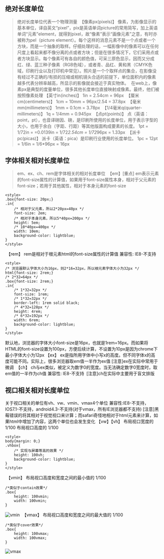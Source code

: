 ## 绝对长度单位
> 绝对长度单位代表一个物理测量
﻿
【像素px(pixels)】
> 像素，为影像显示的基本单位，译自英文“pixel”，pix是英语单词picture的常用简写，加上英语单词“元素”element，就得到pixel，故“像素”表示“画像元素”之意，有时亦被称为pel（picture element）。每个这样的消息元素不是一个点或者一个方块，而是一个抽象的取样。仔细处理的话，一幅影像中的像素可以在任何尺度上看起来都不像分离的点或者方块；但是在很多情况下，它们采用点或者方块显示。每个像素可有各自的颜色值，可采三原色显示，因而又分成红、绿、蓝三种子像素（RGB色域），或者青、品红、黄和黑（CMYK色域，印刷行业以及打印机中常见）。照片是一个个取样点的集合，在影像没有经过不正确的/有损的压缩或相机镜头合适的前提下，单位面积内的像素越多代表分辨率越高，所显示的影像就会接近于真实物体。
﻿
在web上，像素px是典型的度量单位，很多其他长度单位直接映射成像素。最终，他们被按照像素处理
﻿
【英寸in(inches)】
1in = 2.54cm = 96px
﻿
【厘米cm(centimeters)】
1cm = 10mm = 96px/2.54 = 37.8px
﻿
【毫米mm(millimeters)】
1mm = 0.1cm = 3.78px
﻿
【1/4毫米q(quarter-millimeters)】
1q = 1/4mm = 0.945px
﻿
【点pt(points)】
点（英语：point，pt），也音译磅因、磅，是印刷所使用的长度单位，用于表示字型的大小，也用于余白（字距、行距）等其他版面构成要素的长度。
1pt = 1/72in = =0.0139in = 1/72*2.54cm = 1/72*96px = 1.33px
﻿
【派卡pc(picas)】
派卡（英语：pica）是印刷行业使用的长度单位。
1pc = 12pt = 1/6in = 1/6*96px = 16px
﻿
## 字体相关相对长度单位
> em、ex、ch、rem是字体相关的相对长度单位
﻿
【em】[重点]
em表示元素的font-size属性的计算值，如果用于font-size属性本身，相对于父元素的font-size；若用于其他属性，相对于本身元素的font-size
﻿
```
<style>
.box{font-size: 20px;}
.in{
    /* 相对于父元素，所以2*20px=40px */
    font-size: 2em;
    /* 相对于本身元素，所以5*40px=200px */
    height: 5em;
    /* 10*40px=400px */
    width: 10em;
    background-color: lightblue;
}
</style>
```
﻿
【rem】
rem是相对于根元素html的font-size属性的计算值
兼容性: IE8-不支持
```
<style>
/* 浏览器默认字体大小为16px，则2*16=32px，所以根元素字体大小为32px */
html{font-size: 2rem;}
/* 2*32=64px */
.box{font-size: 2rem;}
.in{
    /* 1*32=32px */
    font-size: 1rem;
    /* 1*32=32px */
    border-left: 1rem solid black;
    /* 4*32=128px */
    height: 4rem;
    /* 6*32=192px */
    width: 6rem;
    background-color: lightblue;
}
</style>
```
默认地，浏览器的字体大小font-size是16px，也就是1rem=16px。而如果将HTML的font-size设置为100px，方便后续计算，不设置为10px是因为chrome下最小字体大小为12px
﻿
【ex】
ex是指所用字体中小写x的高度。但不同字体x的高度可能不同。实际上，很多浏览器取em值一半作为ex值
[注意]ex在实际中常用于微调
﻿
【ch】
ch与ex类似，被定义为数字0的宽度。当无法确定数字0宽度时，取em值的一半作为ch值
﻿
兼容性: IE8-不支持
﻿
[注意]ch在实际中主要用于盲文排版
﻿
## 视口相关相对长度单位
关于视口相关的单位有vh、vw、vmin、vmax4个单位
兼容性:IE8-不支持，IOS7.1-不支持，android4.3-不支持(对于vmax，所有IE浏览器都不支持)
[注意]黑莓错误的将其相对于视觉视口来计算；而safari奇怪地相对于html元素来计算，如果html中增加了内容，这两个单位也会发生变化
﻿
【vw】【vh】
布局视口宽度的 1/100
布局视口高度的 1/100
```
<style>
body{margin: 0;}
.vhbox{
    /* 实现与屏幕等高的效果 */
    height: 100vh;
    background-color: lightblue;
}    
</style>
```
﻿
【vmin】
布局视口高度和宽度之间的最小值的 1/100
```
/*类似于contain效果*/
.box{
    height: 100vmin;
    width: 100vmin;
}
```
![vmin](https://images2015.cnblogs.com/blog/740839/201605/740839-20160512165524749-1201120087.png)
﻿
【vmax】
布局视口高度和宽度之间的最大值的 1/100
```
/*类似于cover效果*/
.box{
    height: 100vmax;
    width: 100vmax;
}    
```
![vmax](https://images2015.cnblogs.com/blog/740839/201605/740839-20160512165540359-1863293064.png)